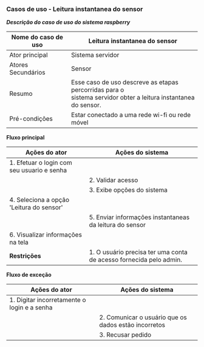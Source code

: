 ###  Casos de uso - Leitura instantanea do sensor 

***Descrição do caso de uso do sistema raspberry***

| Nome do caso de uso | Leitura instantanea do sensor                                |
| ------------------- | ------------------------------------------------------------ |
| Ator principal      | Sistema servidor                                             |
| Atores Secundários  | Sensor                                                       |
| Resumo              | Esse caso de uso descreve as etapas percorridas para o <br/>sistema servidor obter a leitura instantanea do sensor. |
| Pré-condições       | Estar conectado a uma rede wi-fi ou rede móvel               |

**Fluxo principal**

| Ações do ator                              | Ações do sistema                                             |
| ------------------------------------------ | ------------------------------------------------------------ |
| 1. Efetuar o login com seu usuario e senha |                                                              |
|                                            | 2. Validar acesso                                            |
|                                            | 3. Exibe opções do sistema                                   |
| 4. Seleciona a opção 'Leitura do sensor'   |                                                              |
|                                            | 5. Enviar informações instantaneas da leitura do sensor      |
| 6. Visualizar informações na tela          |                                                              |
| **Restrições**                             | 1. O usuário precisa ter uma conta de acesso fornecida pelo admin. |

**Fluxo de exceção**

| Ações do ator                               | Ações do sistema                                     |
| ------------------------------------------- | ---------------------------------------------------- |
| 1. Digitar incorretamente o login e a senha |                                                      |
|                                             | 2. Comunicar o usuário que os dados estão incorretos |
|                                             | 3. Recusar pedido                                    |

